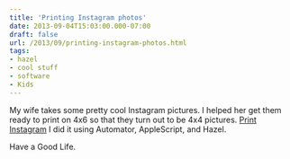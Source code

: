 ```yaml
---
title: 'Printing Instagram photos'
date: 2013-09-04T15:03:00.000-07:00
draft: false
url: /2013/09/printing-instagram-photos.html
tags: 
- hazel
- cool stuff
- software
- Kids
---
```


My wife takes some pretty cool Instagram pictures. I helped her get them ready to print on 4x6 so that they turn out to be 4x4 pictures. [Print Instagram](http://paperlessprincipal.com/blog/2013/9/4/how-to-resize-instagram-photos-to-print-on-4x6-prints) I did it using Automator, AppleScript, and Hazel.  
  
  
Have a Good Life.